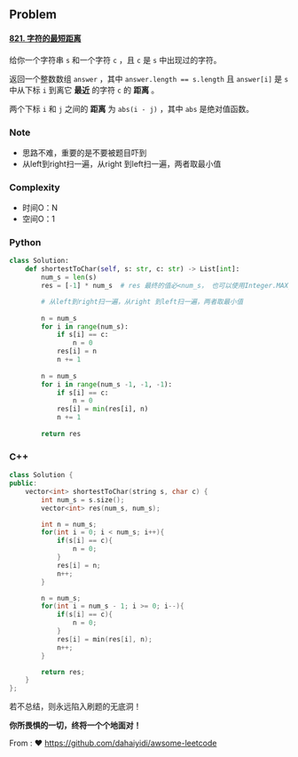 ## Problem

#### [821. 字符的最短距离](https://leetcode.cn/problems/shortest-distance-to-a-character/)

给你一个字符串 `s` 和一个字符 `c` ，且 `c` 是 `s` 中出现过的字符。

返回一个整数数组 `answer` ，其中 `answer.length == s.length` 且 `answer[i]` 是 `s` 中从下标 `i` 到离它 **最近** 的字符 `c` 的 **距离** 。

两个下标 `i` 和 `j` 之间的 **距离** 为 `abs(i - j)` ，其中 `abs` 是绝对值函数。

### Note

- 思路不难，重要的是不要被题目吓到
- 从left到right扫一遍，从right 到left扫一遍，两者取最小值

### Complexity

- 时间O：N
- 空间O：1

### Python

```python
class Solution:
    def shortestToChar(self, s: str, c: str) -> List[int]:
        num_s = len(s)
        res = [-1] * num_s  # res 最终的值必<num_s， 也可以使用Integer.MAX_VALUE / 2

        # 从left到right扫一遍，从right 到left扫一遍，两者取最小值
        
        n = num_s
        for i in range(num_s):
            if s[i] == c:
                n = 0
            res[i] = n
            n += 1
        
        n = num_s
        for i in range(num_s -1, -1, -1):
            if s[i] == c:
                n = 0
            res[i] = min(res[i], n)
            n += 1
        
        return res

```

### C++

```C++
class Solution {
public:
    vector<int> shortestToChar(string s, char c) {
        int num_s = s.size();
        vector<int> res(num_s, num_s);

        int n = num_s;
        for(int i = 0; i < num_s; i++){
            if(s[i] == c){
                n = 0;
            }
            res[i] = n;
            n++;
        }

        n = num_s;
        for(int i = num_s - 1; i >= 0; i--){
            if(s[i] == c){
                n = 0;
            }
            res[i] = min(res[i], n);
            n++;
        }

        return res;
    }
};
```

若不总结，则永远陷入刷题的无底洞！

**你所畏惧的一切，终将一个个地面对！**

From : :heart: https://github.com/dahaiyidi/awsome-leetcode
